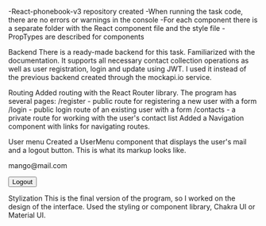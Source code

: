 -React-phonebook-v3 repository created
-When running the task code, there are no errors or warnings in the console
-For each component there is a separate folder with the React component file and the style file
-PropTypes are described for components

Backend
There is a ready-made backend for this task. Familiarized with the documentation. It supports all necessary contact collection operations as well as user registration, login and update using JWT. I used it instead of the previous backend created through the mockapi.io service.

Routing
Added routing with the React Router library. The program has several pages:
/register - public route for registering a new user with a form
/login - public login route of an existing user with a form
/contacts - a private route for working with the user's contact list
Added a Navigation component with links for navigating routes.

User menu
Created a UserMenu component that displays the user's mail and a logout button. This is what its markup looks like.
<div>
   <p>mango@mail.com</p>
   <button>Logout</button>
</div>

Stylization
This is the final version of the program, so I worked on the design of the interface. Used the styling or component library, Chakra UI or Material UI.

